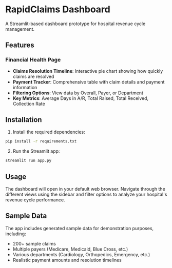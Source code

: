 # RapidClaims Dashboard

A Streamlit-based dashboard prototype for hospital revenue cycle management.

## Features

### Financial Health Page
- **Claims Resolution Timeline**: Interactive pie chart showing how quickly claims are resolved
- **Payment Tracker**: Comprehensive table with claim details and payment information
- **Filtering Options**: View data by Overall, Payer, or Department
- **Key Metrics**: Average Days in A/R, Total Raised, Total Received, Collection Rate

## Installation

1. Install the required dependencies:
```bash
pip install -r requirements.txt
```

2. Run the Streamlit app:
```bash
streamlit run app.py
```

## Usage

The dashboard will open in your default web browser. Navigate through the different views using the sidebar and filter options to analyze your hospital's revenue cycle performance.

## Sample Data

The app includes generated sample data for demonstration purposes, including:
- 200+ sample claims
- Multiple payers (Medicare, Medicaid, Blue Cross, etc.)
- Various departments (Cardiology, Orthopedics, Emergency, etc.)
- Realistic payment amounts and resolution timelines
